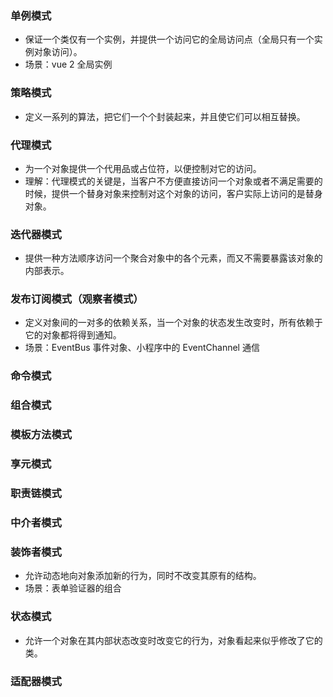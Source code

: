 ### 单例模式  

- 保证一个类仅有一个实例，并提供一个访问它的全局访问点（全局只有一个实例对象访问）。
- 场景：vue 2 全局实例

### 策略模式  

- 定义一系列的算法，把它们一个个封装起来，并且使它们可以相互替换。

### 代理模式  

- 为一个对象提供一个代用品或占位符，以便控制对它的访问。
- 理解：代理模式的关键是，当客户不方便直接访问一个对象或者不满足需要的时候，提供一个替身对象来控制对这个对象的访问，客户实际上访问的是替身对象。

### 迭代器模式  

- 提供一种方法顺序访问一个聚合对象中的各个元素，而又不需要暴露该对象的内部表示。

### 发布订阅模式（观察者模式）

- 定义对象间的一对多的依赖关系，当一个对象的状态发生改变时，所有依赖于它的对象都将得到通知。
- 场景：EventBus 事件对象、小程序中的 EventChannel 通信

### 命令模式  

### 组合模式  

### 模板方法模式  

### 享元模式  

### 职责链模式  

### 中介者模式  

### 装饰者模式  

- 允许动态地向对象添加新的行为，同时不改变其原有的结构。
- 场景：表单验证器的组合

### 状态模式  

- 允许一个对象在其内部状态改变时改变它的行为，对象看起来似乎修改了它的类。

### 适配器模式
